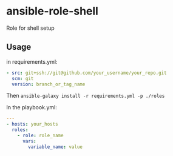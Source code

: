 # ansible-role-shell
Role for shell setup


## Usage

in requirements.yml:
```yml
- src: git+ssh://git@github.com/your_username/your_repo.git
  scm: git
  version: branch_or_tag_name

```

Then `ansible-galaxy install -r requirements.yml -p ./roles`

In the playbook.yml:

```yml
---
- hosts: your_hosts
  roles:
    - role: role_name
      vars:
        variable_name: value

```